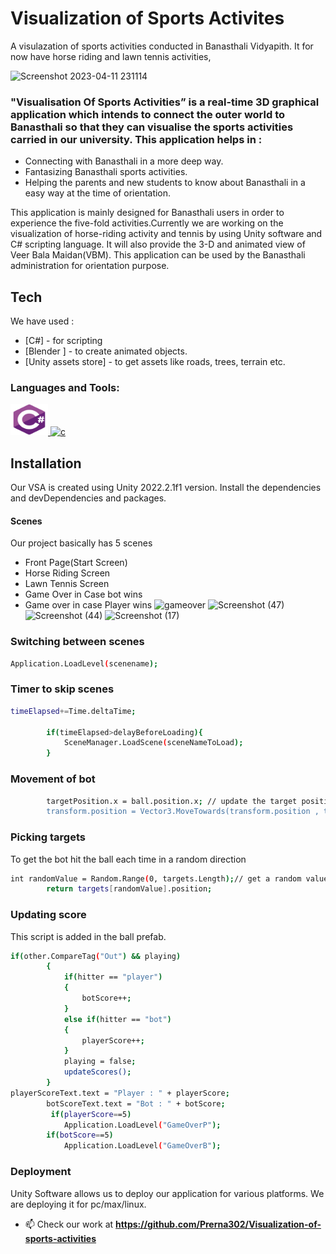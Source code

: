 
# Visualization of Sports Activites
 A visulazation of sports activities conducted in Banasthali Vidyapith. It for now have horse riding and lawn tennis activities,

![Screenshot 2023-04-11 231114](https://user-images.githubusercontent.com/83298366/231589120-3a7d3aee-5683-467d-aba9-77376499063d.png)




### "Visualisation Of Sports Activities” is a real-time 3D graphical application which intends to connect the outer world to Banasthali so that they can visualise the sports activities carried in our university. This application helps in :
- Connecting with Banasthali in a more deep way.
- Fantasizing Banasthali sports activities.
- Helping the parents and new students to know about Banasthali in a easy way at the time of orientation.

This application is mainly designed for Banasthali users in order to experience the five-fold activities.Currently we are working on the visualization of horse-riding activity and tennis by using Unity software and C# scripting language. It will also provide the 3-D and animated view of Veer Bala Maidan(VBM).
This application can be used by the  Banasthali administration for orientation purpose. 
## Tech

We have used :

- [C#] - for scripting
- [Blender ] - to create animated objects.
- [Unity assets store] - to get assets like roads, trees, terrain etc.

<h3 align="left">Languages and Tools:</h3>
<p align="left"> <a href="https://www.cprogramming.com/" target="_blank" rel="noreferrer"> <img src="https://raw.githubusercontent.com/devicons/devicon/master/icons/csharp/csharp-original.svg" alt="c" width="60" height="50"/> </a>
<a href="https://www.cprogramming.com/" target="_blank" rel="noreferrer"> <img src="https://www.vectorlogo.zone/logos/unity3d/unity3d-icon.svg" alt="c" width="60" height="50"/> </a>



## Installation

Our VSA is created using Unity 2022.2.1f1 version.
Install the dependencies and devDependencies and packages.

#### Scenes
Our project basically has 5 scenes
- Front Page(Start Screen)
- Horse Riding Screen
- Lawn Tennis Screen
- Game Over in Case bot wins
- Game over in case Player wins
![gameover](https://user-images.githubusercontent.com/83298366/231589056-7ead4282-bdc9-449f-bb83-e014701b4cab.png)
![Screenshot (47)](https://user-images.githubusercontent.com/83298366/231589649-083f05e7-4f31-4a8b-93a8-5d3a186e8ff2.png)
![Screenshot (44)](https://user-images.githubusercontent.com/83298366/231589702-552d054f-af2a-4e72-8e50-d5a4f21d2f2b.png)
![Screenshot (17)](https://user-images.githubusercontent.com/83298366/231589757-fb7c0688-b652-4e39-8f80-da5d61bbf35e.png)
### Switching between scenes
```sh
Application.LoadLevel(scenename);
```

### Timer to skip scenes
```sh
timeElapsed+=Time.deltaTime;

        if(timeElapsed>delayBeforeLoading){
            SceneManager.LoadScene(sceneNameToLoad);
        }
```
### Movement of bot
```sh
        targetPosition.x = ball.position.x; // update the target position to the ball's x position so the bot only moves on the x axis
        transform.position = Vector3.MoveTowards(transform.position , targetPosition , speed * Time.deltaTime);
```
### Picking targets
To get the bot hit the ball each time in a random direction
```sh
int randomValue = Random.Range(0, targets.Length);// get a random value from 0 to length of our targets array-1
        return targets[randomValue].position;
```

### Updating score
This script is added in the ball prefab.
```sh
if(other.CompareTag("Out") && playing)
        {
            if(hitter == "player")
            {
                botScore++;
            }
            else if(hitter == "bot")
            {
                playerScore++;
            }
            playing = false;
            updateScores();
        }
playerScoreText.text = "Player : " + playerScore;
        botScoreText.text = "Bot : " + botScore;
         if(playerScore==5) 
            Application.LoadLevel("GameOverP");
        if(botScore==5)
            Application.LoadLevel("GameOverB");
```


### Deployment
 Unity Software allows us to deploy  our application for various platforms. We are deploying it for pc/max/linux.

- 📫 Check our work at **https://github.com/Prerna302/Visualization-of-sports-activities**
